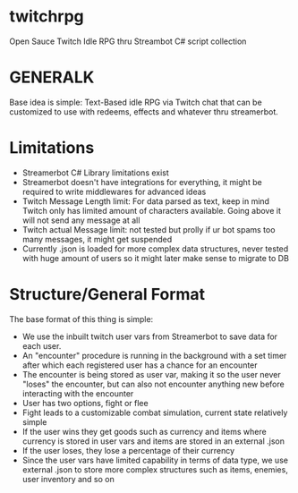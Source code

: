 # twitchrpg
Open Sauce Twitch Idle RPG thru Streambot C# script collection

# GENERALK
Base idea is simple: Text-Based idle RPG via Twitch chat that can be customized to use with redeems, effects and whatever thru streamerbot.

# Limitations
- Streamerbot C# Library limitations exist
- Streamerbot doesn't have integrations for everything, it might be required to write middlewares for advanced ideas
- Twitch Message Length limit: For data parsed as text, keep in mind Twitch only has limited amount of characters available. Going above it will not send any message at all
- Twitch actual Message limit: not tested but prolly if ur bot spams too many messages, it might get suspended
- Currently .json is loaded for more complex data structures, never tested with huge amount of users so it might later make sense to migrate to DB

# Structure/General Format
The base format of this thing is simple: 
- We use the inbuilt twitch user vars from Streamerbot to save data for each user.
- An "encounter" procedure is running in the background with a set timer after which each registered user has a chance for an encounter
- The encounter is being stored as user var, making it so the user never "loses" the encounter, but can also not encounter anything new before interacting with the encounter
- User has two options, fight or flee
- Fight leads to a customizable combat simulation, current state relatively simple
- If the user wins they get goods such as currency and items where currency is stored in user vars and items are stored in an external .json
- If the user loses, they lose a percentage of their currency
- Since the user vars have limited capability in terms of data type, we use external .json to store more complex structures such as items, enemies, user inventory and so on

